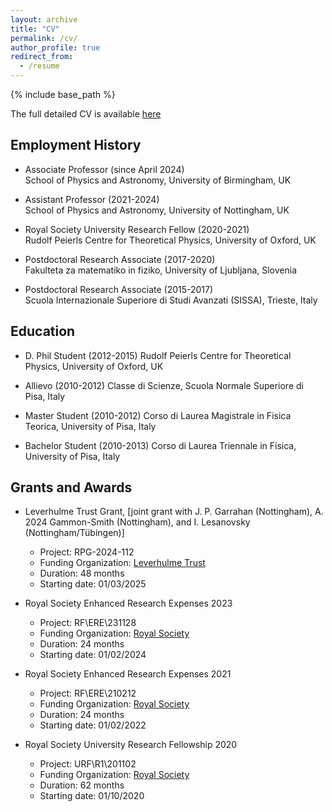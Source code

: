 ```yaml
---
layout: archive
title: "CV"
permalink: /cv/
author_profile: true
redirect_from:
  - /resume
---
```


{% include base_path %}

The full detailed CV is available [here](https://brunobertini.github.io/files/CV.pdf)

Employment History
-----------------
* Associate Professor (since April 2024)  
School of Physics and Astronomy, University of Birmingham, UK 

* Assistant Professor (2021-2024)  
School of Physics and Astronomy, University of Nottingham, UK

* Royal Society University Research Fellow (2020-2021)  
Rudolf Peierls Centre for Theoretical Physics, University of Oxford, UK

* Postdoctoral Research Associate (2017-2020)  
Fakulteta za matematiko in fiziko, University of Ljubljana, Slovenia  

* Postdoctoral Research Associate (2015-2017)  
Scuola Internazionale Superiore di Studi Avanzati (SISSA), Trieste, Italy 



Education
---------
* D. Phil Student (2012-2015) 
  Rudolf Peierls Centre for Theoretical Physics, University of Oxford, UK

* Allievo (2010-2012)
  Classe di Scienze, Scuola Normale Superiore di Pisa, Italy


* Master Student (2010-2012) 
  Corso di Laurea Magistrale in Fisica Teorica, University of Pisa, Italy


* Bachelor Student (2010-2013) 
  Corso di Laurea Triennale in Fisica, University of Pisa, Italy


  
Grants and Awards
-----------------

* Leverhulme Trust Grant, [joint grant with J. P. Garrahan (Nottingham), A. 2024 Gammon-Smith (Nottingham), and I. Lesanovsky (Nottingham/Tübingen)]
    * Project: RPG-2024-112
    * Funding Organization: [Leverhulme Trust](https://www.leverhulme.ac.uk/)
    * Duration: 48 months
    * Starting date: 01/03/2025

* Royal Society Enhanced Research Expenses 2023 
    * Project: RF\ERE\231128
    * Funding Organization: [Royal Society](https://royalsociety.org)
    * Duration: 24 months
    * Starting date: 01/02/2024

* Royal Society Enhanced Research Expenses 2021 
    * Project: RF\ERE\210212
    * Funding Organization: [Royal Society](https://royalsociety.org)
    * Duration: 24 months
    * Starting date: 01/02/2022

* Royal Society University Research Fellowship 2020 
    * Project: URF\R1\201102
    * Funding Organization: [Royal Society](https://royalsociety.org)
    * Duration: 62 months
    * Starting date: 01/10/2020


